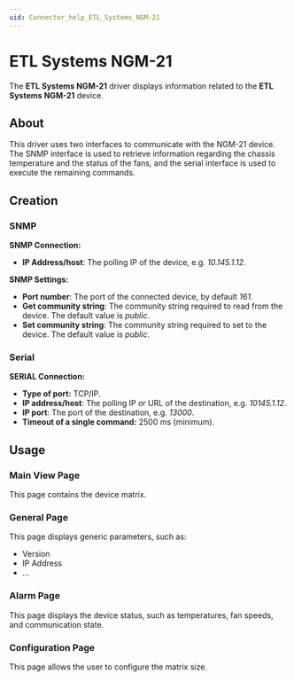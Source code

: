 ```yaml
---
uid: Connector_help_ETL_Systems_NGM-21
---
```


# ETL Systems NGM-21

The **ETL Systems NGM-21** driver displays information related to the ****ETL Systems NGM-21**** device.

## About

This driver uses two interfaces to communicate with the NGM-21 device. The SNMP interface is used to retrieve information regarding the chassis temperature and the status of the fans, and the serial interface is used to execute the remaining commands.

## Creation

### SNMP

**SNMP Connection:**

- **IP Address/host**: The polling IP of the device, e.g. *10.145.1.12*.

**SNMP Settings:**

- **Port number**: The port of the connected device, by default *161*.
- **Get community string**: The community string required to read from the device. The default value is *public*.
- **Set community string**: The community string required to set to the device. The default value is *public*.

### Serial

**SERIAL Connection:**

- **Type of port:** TCP/IP.
- **IP address/host**: The polling IP or URL of the destination, e.g. *10145.1.12*.
- **IP port**: The port of the destination, e.g. *13000*.
- **Timeout of a single command:** 2500 ms (minimum).

## Usage

### Main View Page

This page contains the device matrix.

### General Page

This page displays generic parameters, such as:

- Version
- IP Address
- ...

### Alarm Page

This page displays the device status, such as temperatures, fan speeds, and communication state.

### Configuration Page

This page allows the user to configure the matrix size.
